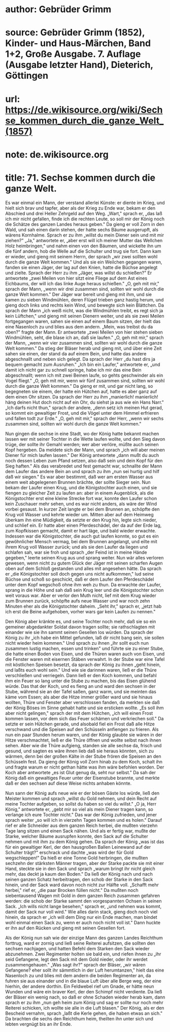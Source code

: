 # author: Gebrüder Grimm
# source: Gebrüder Grimm (1852), Kinder- und Haus-Märchen, Band 1+2, Große Ausgabe. 7. Auflage (Ausgabe letzter Hand), Dieterich, Göttingen
# url: https://de.wikisource.org/wiki/Sechse_kommen_durch_die_ganze_Welt_(1857)
# note: de.wikisource.org
# title: 71. Sechse kommen durch die ganze Welt.

Es war einmal ein Mann, der verstand allerlei Künste: er diente im Krieg, und hielt sich brav und tapfer, aber als der Krieg zu Ende war, bekam er den Abschied und drei Heller Zehrgeld auf den Weg. „Wart," sprach er, „das laß ich mir nicht gefallen, finde ich die rechten Leute, so soll mir der König noch die Schätze des ganzen Landes heraus geben." Da gieng er voll Zorn in den Wald, und sah einen darin stehen, der hatte sechs Bäume ausgerupft, als wärens Kornhalme. Sprach er zu ihm „willst du mein Diener sein und mit mir ziehen?" „Ja," antwortete er, „aber erst will ich meiner Mutter das Wellchen Holz heimbringen," und nahm einen von den Bäumen, und wickelte ihn um die fünf andern, hob die Welle auf die Schulter und trug sie fort. Dann kam er wieder, und gieng mit seinem Herrn, der sprach „wir zwei sollten wohl durch die ganze Welt kommen." Und als sie ein Weilchen gegangen waren, fanden sie einen Jäger, der lag auf den Knien, hatte die Büchse angelegt und zielte. Sprach der Herr zu ihm „Jäger, was willst du schießen?" Er antwortete „zwei Meilen von hier sitzt eine Fliege auf dem Ast eines Eichbaums, der will ich das linke Auge heraus schießen." „O, geh mit mir," sprach der Mann, „wenn wir drei zusammen sind, sollten wir wohl durch die ganze Welt kommen." Der Jäger war bereit und gieng mit ihm, und sie kamen zu sieben Windmühlen, deren Flügel trieben ganz hastig herum, und gieng doch links und rechts kein Wind, und bewegte sich kein Blättchen. Da sprach der Mann „ich weiß nicht, was  die Windmühlen treibt, es regt sich ja kein Lüftchen," und gieng mit seinen Dienern weiter, und als sie zwei Meilen fortgegangen waren, sahen sie einen auf einem Baum sitzen, der hielt das eine Nasenloch zu und blies aus dem andern. „Mein, was treibst du da oben?" fragte der Mann. Er antwortete „zwei Meilen von hier stehen sieben Windmühlen, seht, die blase ich an, daß sie laufen." „O, geh mit mir," sprach der Mann, „wenn wir vier zusammen sind, sollten wir wohl durch die ganze Welt kommen." Da stieg der Bläser herab und gieng mit, und über eine Zeit sahen sie einen, der stand da auf einem Bein, und hatte das andere abgeschnallt und neben sich gelegt. Da sprach der Herr „du hast dirs ja bequem gemacht zum Ausruhen." „Ich bin ein Laufer," antwortete er, „und damit ich nicht gar zu schnell springe, habe ich mir das eine Bein abgeschnallt; wenn ich mit zwei Beinen laufe, so gehts geschwinder als ein Vogel fliegt." „O, geh mit mir, wenn wir fünf zusammen sind, sollten wir wohl durch die ganze Welt kommen." Da gieng er mit, und gar nicht lang, so begegneten sie einem, der hatte ein Hütchen auf, hatte es aber ganz auf dem einen Ohr sitzen. Da sprach der Herr zu ihm „manierlich! manierlich! häng deinen Hut doch nicht auf ein Ohr, du siehst ja aus wie ein Hans Narr." „Ich darfs nicht thun," sprach der andere, „denn setz ich meinen Hut gerad, so kommt ein gewaltiger Frost, und die Vögel unter dem Himmel erfrieren und fallen todt zur Erde." „O, geh mit mir," sprach der Herr, „wenn wir sechs zusammen sind, sollten wir wohl durch die ganze Welt kommen." 

Nun gingen die sechse in eine Stadt, wo der König hatte bekannt machen lassen wer mit seiner Tochter in die Wette laufen wollte, und den Sieg davon trüge, der sollte ihr Gemahl werden; wer aber verlöre, müßte auch seinen Kopf hergeben. Da meldete sich der Mann, und sprach „ich will aber meinen Diener für mich laufen lassen." Der König antwortete „dann mußt du auch noch  dessen Leben zum Pfand setzen, also daß sein und dein Kopf für den Sieg haften." Als das verabredet und fest gemacht war, schnallte der Mann dem Laufer das andere Bein an und sprach zu ihm „nun sei hurtig und hilf daß wir siegen." Es war aber bestimmt, daß wer am ersten Wasser aus einem weit abgelegenen Brunnen brächte, der sollte Sieger sein. Nun bekam der Laufer einen Krug, und die Königstochter auch einen, und sie fiengen zu gleicher Zeit zu laufen an: aber in einem Augenblick, als die Königstochter erst eine kleine Strecke fort war, konnte den Laufer schon kein Zuschauer mehr sehen, und es war nicht anders, als wäre der Wind vorbei gesaust. In kurzer Zeit langte er bei dem Brunnen an, schöpfte den Krug voll Wasser und kehrte wieder um. Mitten aber auf dem Heimweg überkam ihn eine Müdigkeit, da setzte er den Krug hin, legte sich nieder, und schlief ein. Er hatte aber einen Pferdeschädel, der da auf der Erde lag, zum Kopfkissen gemacht, damit er hart läge, und bald wieder erwachte. Indessen war die Königstochter, die auch gut laufen konnte, so gut es ein gewöhnlicher Mensch vermag, bei dem Brunnen angelangt, und eilte mit ihrem Krug voll Wasser zurück; und als sie den Laufer da liegen und schlafen sah, war sie froh und sprach „der Feind ist in meine Hände gegeben," leerte seinen Krug aus und sprang weiter. Nun wär alles verloren gewesen, wenn nicht zu gutem Glück der Jäger mit seinen scharfen Augen oben auf dem Schloß gestanden und alles mit angesehen hätte. Da sprach er „die Königstochter soll doch gegen uns nicht aufkommen," lud seine Büchse und schoß so geschickt, daß er dem Laufer den Pferdeschädel unter dem Kopf wegschoß ohne ihm weh zu thun. Da erwachte der Laufer, sprang in die Höhe und sah daß sein Krug leer und die Königstochter schon weit voraus war. Aber er verlor den Muth nicht, lief mit dem Krug wieder zum Brunnen zurück, schöpfte aufs neue Wasser und war noch zehn Minuten eher  als die Königstochter daheim. „Seht ihr," sprach er, „jetzt hab ich erst die Beine aufgehoben, vorher wars gar kein Laufen zu nennen." 

Den König aber kränkte es, und seine Tochter noch mehr, daß sie so ein gemeiner abgedankter Soldat davon tragen sollte; sie rathschlagten mit einander wie sie ihn sammt seinen Gesellen los würden. Da sprach der König zu ihr „ich habe ein Mittel gefunden, laß dir nicht bang sein, sie sollen nicht wieder heim kommen." Und sprach zu ihnen „ihr sollt euch nun zusammen lustig machen, essen und trinken" und führte sie zu einer Stube, die hatte einen Boden von Eisen, und die Thüren waren auch von Eisen, und die Fenster waren mit eisernen Stäben verwahrt. In der Stube war eine Tafel mit köstlichen Speisen besetzt, da sprach der König zu ihnen „geht hinein, und laßts euch wohl sein." Und wie sie darinnen waren, ließ er die Thüre verschließen und verriegeln. Dann ließ er den Koch kommen, und befahl ihm ein Feuer so lang unter die Stube zu machen, bis das Eisen glühend würde. Das that der Koch, und es fieng an und ward den sechsen in der Stube, während sie an der Tafel saßen, ganz warm, und sie meinten das käme vom Essen; als aber die Hitze immer größer ward und sie hinaus wollten, Thüre und Fenster aber verschlossen fanden, da merkten sie daß der König Böses im Sinne gehabt hatte und sie ersticken wollte. „Es soll ihm aber nicht gelingen," sprach der mit dem Hütchen, „ich will einen Frost kommen lassen, vor dem sich das Feuer schämen und verkriechen soll." Da setzte er sein Hütchen gerade, und alsobald fiel ein Frost daß alle Hitze verschwand und die Speisen auf den Schüsseln anfiengen zu frieren. Als nun ein paar Stunden herum waren, und der König glaubte sie wären in der Hitze verschmachtet, ließ er die Thüre öffnen und wollte selbst nach ihnen sehen. Aber wie die Thüre aufgieng, standen sie alle sechse da, frisch und gesund, und sagten es wäre ihnen lieb daß sie heraus könnten, sich zu wärmen, denn  bei der großen Kälte in der Stube frören die Speisen an den Schüsseln fest. Da gieng der König voll Zorn hinab zu dem Koch, schalt ihn und fragte warum er nicht gethan hätte was ihm wäre befohlen worden. Der Koch aber antwortete „es ist Glut genug da, seht nur selbst." Da sah der König daß ein gewaltiges Feuer unter der Eisenstube brannte, und merkte daß er den sechsen auf diese Weise nichts anhaben könnte. 

Nun sann der König aufs neue wie er der bösen Gäste los würde, ließ den Meister kommen und sprach „willst du Gold nehmen, und dein Recht auf meine Tochter aufgeben, so sollst du haben so viel du willst." „O ja, Herr König," antwortete er, „gebt mir so viel als mein Diener tragen kann, so verlange ich eure Tochter nicht." Das war der König zufrieden, und jener sprach weiter „so will ich in vierzehn Tagen kommen und es holen." Darauf rief er alle Schneider aus dem ganzen Reich herbei, die mußten vierzehn Tage lang sitzen und einen Sack nähen. Und als er fertig war, mußte der Starke, welcher Bäume ausrupfen konnte, den Sack auf die Schulter nehmen und mit ihm zu dem König gehen. Da sprach der König „was ist das für ein gewaltiger Kerl, der den hausgroßen Ballen Leinewand auf der Schulter trägt?" erschrack und dachte „was wird der für Gold wegschleppen!" Da hieß er eine Tonne Gold herbringen, die mußten sechzehn der stärksten Männer tragen, aber der Starke packte sie mit einer Hand, steckte sie in den Sack und sprach „warum bringt ihr nicht gleich mehr, das deckt ja kaum den Boden." Da ließ der König nach und nach seinen ganzen Schatz herbeitragen, den schob der Starke in den Sack hinein, und der Sack ward davon noch nicht zur Hälfte voll. „Schafft mehr herbei," rief er, „die paar Brocken füllen nicht." Da mußten noch siebentausend Wagen mit Gold in dem ganzen Reich zusammen gefahren werden: die schob der Starke sammt den vorgespannten Ochsen in  seinen Sack. „Ich wills nicht lange besehen," sprach er, „und nehmen was kommt, damit der Sack nur voll wird." Wie alles darin stack, gieng doch noch viel hinein, da sprach er „ich will dem Ding nur ein Ende machen, man bindet wohl einmal einen Sack zu, wenn er auch noch nicht voll ist." Dann huckte er ihn auf den Rücken und gieng mit seinen Gesellen fort. 

Als der König nun sah wie der einzige Mann des ganzen Landes Reichthum forttrug, ward er zornig und ließ seine Reiterei aufsitzen, die sollten den sechsen nachjagen, und hatten Befehl dem Starken den Sack wieder abzunehmen. Zwei Regimenter holten sie bald ein, und riefen ihnen zu „ihr seid Gefangene, legt den Sack mit dem Gold nieder, oder ihr werdet zusammengehauen." „Was sagt ihr?" sprach der Bläser, „wir wären Gefangene? eher sollt ihr sämmtlich in der Luft herumtanzen," hielt das eine Nasenloch zu und blies mit dem andern die beiden Regimenter an, da fuhren sie aus einander und in die blaue Luft über alle Berge weg, der eine hierhin, der andere dorthin. Ein Feldwebel rief um Gnade, er hätte neun Wunden und wäre ein braver Kerl, der den Schimpf nicht verdiente. Da ließ der Bläser ein wenig nach, so daß er ohne Schaden wieder herab kam, dann sprach er zu ihm „nun geh heim zum König und sag er sollte nur noch mehr Reiterei schicken, ich wollte sie alle in die Luft blasen." Der König, als er den Bescheid vernahm, sprach „laßt die Kerle gehen, die haben etwas an sich." Da brachten die sechs den Reichthum heim, theilten ihn unter sich und lebten vergnügt bis an ihr Ende. 

